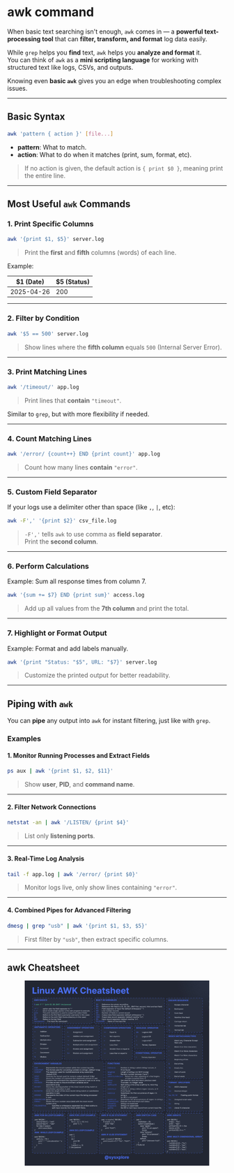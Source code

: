 # awk command

When basic text searching isn't enough, `awk` comes in — a **powerful text-processing tool** that can **filter, transform, and format** log data easily.

While `grep` helps you **find** text, `awk` helps you **analyze and format** it.\
You can think of `awk` as a **mini scripting language** for working with structured text like logs, CSVs, and outputs.

Knowing even **basic `awk`** gives you an edge when troubleshooting complex issues.

***

## Basic Syntax

```bash
awk 'pattern { action }' [file...]
```

* **pattern**: What to match.
* **action**: What to do when it matches (print, sum, format, etc).

> If no action is given, the default action is `{ print $0 }`, meaning print the entire line.

***

## Most Useful `awk` Commands

### 1. Print Specific Columns

```bash
awk '{print $1, $5}' server.log
```

> Print the **first** and **fifth** columns (words) of each line.

Example:

| $1 (Date)  | $5 (Status) |
| ---------- | ----------- |
| 2025-04-26 | 200         |

***

### 2. Filter by Condition

```bash
awk '$5 == 500' server.log
```

> Show lines where the **fifth column** equals `500` (Internal Server Error).

***

### 3. Print Matching Lines

```bash
awk '/timeout/' app.log
```

> Print lines that **contain** `"timeout"`.

Similar to `grep`, but with more flexibility if needed.

***

### 4. Count Matching Lines

```bash
awk '/error/ {count++} END {print count}' app.log
```

> Count how many lines **contain** `"error"`.

***

### 5. Custom Field Separator

If your logs use a delimiter other than space (like `,`, `|`, etc):

```bash
awk -F',' '{print $2}' csv_file.log
```

> `-F','` tells `awk` to use comma as **field separator**.\
> Print the **second column**.

***

### 6. Perform Calculations

Example: Sum all response times from column 7.

```bash
awk '{sum += $7} END {print sum}' access.log
```

> Add up all values from the **7th column** and print the total.

***

### 7. Highlight or Format Output

Example: Format and add labels manually.

```bash
awk '{print "Status: "$5", URL: "$7}' server.log
```

> Customize the printed output for better readability.

***

## Piping with `awk`

You can **pipe** any output into `awk` for instant filtering, just like with `grep`.

### Examples

#### 1. Monitor Running Processes and Extract Fields

```bash
ps aux | awk '{print $1, $2, $11}'
```

> Show **user**, **PID**, and **command name**.

***

#### 2. Filter Network Connections

```bash
netstat -an | awk '/LISTEN/ {print $4}'
```

> List only **listening ports**.

***

#### 3. Real-Time Log Analysis

```bash
tail -f app.log | awk '/error/ {print $0}'
```

> Monitor logs live, only show lines containing `"error"`.

***

#### 4. Combined Pipes for Advanced Filtering

```bash
dmesg | grep "usb" | awk '{print $1, $3, $5}'
```

> First filter by `"usb"`, then extract specific columns.

***

## awk Cheatsheet

<figure><img src="../.gitbook/assets/awk_cheatsheet.jpeg" alt=""><figcaption></figcaption></figure>
